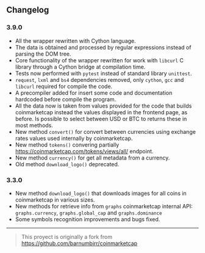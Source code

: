 ## Changelog

### 3.9.0
- All the wrapper rewritten with Cython language.
- The data is obtained and processed by regular expressions instead of parsing the DOM tree.
- Core functionality of the wrapper rewritten for work with `libcurl` C library through a Cython bridge at compilation time.
- Tests now performed with `pytest` instead of standard library `unittest`.
- `request`, `lxml` and `bs4` dependencies removed, only `cython`, `gcc` and `libcurl` required for compile the code.
- A precompiler added for insert some code and documentation hardcoded before compile the program.
- All the data now is taken from values provided for the code that builds coinmarketcap instead the values displayed in the frontend page, as before. Is possible to select between USD or BTC to returns these in most methods.
- New method `convert()` for convert between currencies using exchange rates values used internally by coinmarketcap.
- New method `tokens()` convering partially https://coinmarketcap.com/tokens/views/all/ endpoint.
- New method `currency()` for get all metadata from a currency.
- Old method `download_logo()` deprecated.

### 3.3.0
- New method `download_logo()` that downloads images for all coins in coinmarketcap in various sizes.
- New methods for retrieve info from `graphs` coinmarketcap internal API: `graphs.currency`, `graphs.global_cap` and `graphs.dominance`
- Some symbols recognition improvements and bugs fixed.

_____________________

> This proyect is originally a fork from https://github.com/barnumbirr/coinmarketcap

